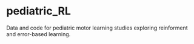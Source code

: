 # pediatric_RL
 Data and code for pediatric motor learning studies exploring reinforment and error-based learning.
